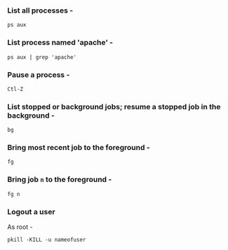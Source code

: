 ### List all processes -

`ps aux`

### List process named 'apache' -

`ps aux | grep 'apache'`

### Pause a process -

`Ctl-Z`

### List stopped or background jobs; resume a stopped job in the background -

`bg` 

### Bring most recent job to the foreground -

`fg`

### Bring job `n` to the foreground -

`fg n`

### Logout a user

As root -

`pkill -KILL -u nameofuser`
